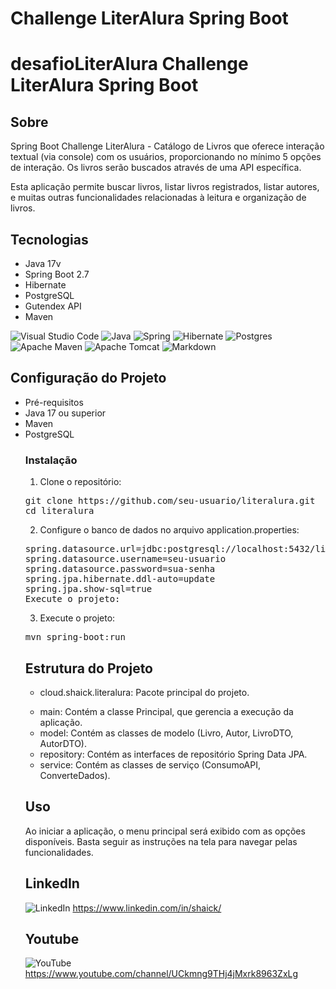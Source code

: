 
<h1>Challenge LiterAlura Spring Boot</h1>


# desafioLiterAlura Challenge LiterAlura Spring Boot
<h2>Sobre</h2>
<p>Spring Boot Challenge LiterAlura - Catálogo de Livros que oferece interação textual (via console) com os usuários, proporcionando no mínimo 5 opções de interação. Os livros serão buscados através de uma API específica.</p>
<p>Esta aplicação permite buscar livros, listar livros registrados, listar autores, e muitas outras funcionalidades relacionadas à leitura e organização de livros.</p>

## Tecnologias
<ul>
<li>Java 17v
<li>Spring Boot 2.7</li>
<li>Hibernate</li>
<li>PostgreSQL</li>
<li>Gutendex API</li>
<li>Maven</li>
</ul>

![Visual Studio Code](https://img.shields.io/badge/Visual%20Studio%20Code-0078d7.svg?style=for-the-badge&logo=visual-studio-code&logoColor=white)
![Java](https://img.shields.io/badge/java-%23ED8B00.svg?style=for-the-badge&logo=openjdk&logoColor=white)
![Spring](https://img.shields.io/badge/spring-%236DB33F.svg?style=for-the-badge&logo=spring&logoColor=white)
![Hibernate](https://img.shields.io/badge/Hibernate-59666C?style=for-the-badge&logo=Hibernate&logoColor=white)
![Postgres](https://img.shields.io/badge/postgres-%23316192.svg?style=for-the-badge&logo=postgresql&logoColor=white)
![Apache Maven](https://img.shields.io/badge/Apache%20Maven-C71A36?style=for-the-badge&logo=Apache%20Maven&logoColor=white)
![Apache Tomcat](https://img.shields.io/badge/apache%20tomcat-%23F8DC75.svg?style=for-the-badge&logo=apache-tomcat&logoColor=black)
![Markdown](https://img.shields.io/badge/markdown-%23000000.svg?style=for-the-badge&logo=markdown&logoColor=white)

## Configuração do Projeto

<ul>
<li>Pré-requisitos</li>
<li>Java 17 ou superior</li>
<li>Maven</li>
<li>PostgreSQL</li>


### Instalação
1. Clone o repositório:

<pre>
git clone https://github.com/seu-usuario/literalura.git
cd literalura
</pre>

2. Configure o banco de dados no arquivo application.properties:

<pre>
spring.datasource.url=jdbc:postgresql://localhost:5432/literalura
spring.datasource.username=seu-usuario
spring.datasource.password=sua-senha
spring.jpa.hibernate.ddl-auto=update
spring.jpa.show-sql=true
Execute o projeto:
</pre>

3. Execute o projeto:
<pre>mvn spring-boot:run</pre>

## Estrutura do Projeto

* cloud.shaick.literalura: Pacote principal do projeto.
- main: Contém a classe Principal, que gerencia a execução da aplicação.
- model: Contém as classes de modelo (Livro, Autor, LivroDTO, AutorDTO).
- repository: Contém as interfaces de repositório Spring Data JPA.
- service: Contém as classes de serviço (ConsumoAPI, ConverteDados).

## Uso
<p>Ao iniciar a aplicação, o menu principal será exibido com as opções disponíveis. Basta seguir as instruções na tela para navegar pelas funcionalidades.</p>

## LinkedIn 
![LinkedIn](https://img.shields.io/badge/linkedin-%230077B5.svg?style=for-the-badge&logo=linkedin&logoColor=white) https://www.linkedin.com/in/shaick/

## Youtube
![YouTube](https://img.shields.io/badge/YouTube-%23FF0000.svg?style=for-the-badge&logo=YouTube&logoColor=white)  https://www.youtube.com/channel/UCkmng9THj4jMxrk8963ZxLg
